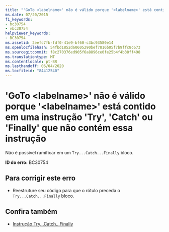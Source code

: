 ```yaml
---
title: "'GoTo <labelname>' não é válido porque '<labelname>' está contido em uma instrução 'Try', 'Catch' ou 'Finally' que não contém essa instrução"
ms.date: 07/20/2015
f1_keywords:
- bc30754
- vbc30754
helpviewer_keywords:
- BC30754
ms.assetid: 2eefc7fb-fdf0-41e9-bf60-c3bc93580e14
ms.openlocfilehash: 54fbd1852d60605290bef7816b05f7b9ffc8c673
ms.sourcegitcommit: f8c270376ed905f6a8896ce0fe25b4f4b38ff498
ms.translationtype: MT
ms.contentlocale: pt-BR
ms.lasthandoff: 06/04/2020
ms.locfileid: "84412540"
---
```

# <a name="goto-labelname-is-not-valid-because-labelname-is-inside-a-try-catch-or-finally-statement-that-does-not-contain-this-statement"></a>'GoTo \<labelname>' não é válido porque '\<labelname>' está contido em uma instrução 'Try', 'Catch' ou 'Finally' que não contém essa instrução
Não é possível ramificar em um `Try...Catch...Finally` bloco.  
  
 **ID do erro:** BC30754  
  
## <a name="to-correct-this-error"></a>Para corrigir este erro  
  
- Reestruture seu código para que o rótulo preceda o `Try...Catch...Finally` bloco.  
  
## <a name="see-also"></a>Confira também

- [Instrução Try...Catch...Finally](../language-reference/statements/try-catch-finally-statement.md)
